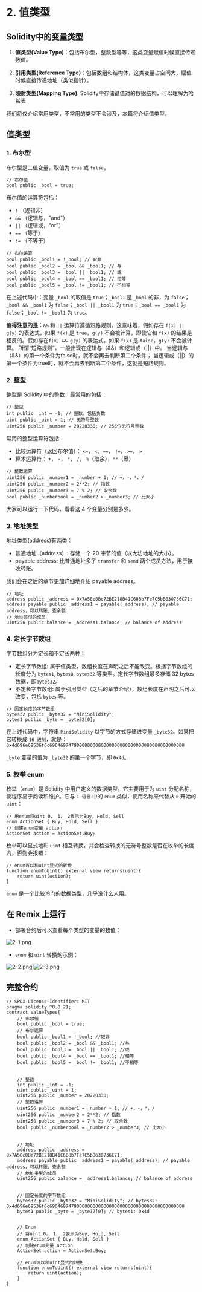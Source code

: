 

#  2. 值类型



## Solidity中的变量类型

1. **值类型(Value Type)**：包括布尔型，整数型等等，这类变量赋值时候直接传递数值。

2. **引用类型(Reference Type)**：包括数组和结构体，这类变量占空间大，赋值时候直接传递地址（类似指针）。

3. **映射类型(Mapping Type)**: Solidity中存储键值对的数据结构，可以理解为哈希表

我们将仅介绍常用类型，不常用的类型不会涉及，本篇将介绍值类型。

## 值类型

### 1. 布尔型

布尔型是二值变量，取值为 `true` 或 `false`。

```solidity
// 布尔值
bool public _bool = true;
```

布尔值的运算符包括：

- `!` （逻辑非）
- `&&` （逻辑与，"and"）
- `||` （逻辑或，"or"）
- `==` （等于）
- `!=` （不等于）

```solidity
// 布尔运算
bool public _bool1 = !_bool; // 取非
bool public _bool2 = _bool && _bool1; // 与
bool public _bool3 = _bool || _bool1; // 或
bool public _bool4 = _bool == _bool1; // 相等
bool public _bool5 = _bool != _bool1; // 不相等
```

在上述代码中：变量 `_bool` 的取值是 `true`；`_bool1` 是 `_bool` 的非，为 `false`；`_bool && _bool1` 为 `false`；`_bool || _bool1` 为 `true`；`_bool == _bool1` 为 `false`；`_bool != _bool1` 为 `true`。

**值得注意的是：**`&&` 和 `||` 运算符遵循短路规则，这意味着，假如存在 `f(x) || g(y)` 的表达式，如果 `f(x)` 是 `true`，`g(y)` 不会被计算，即使它和 `f(x)` 的结果是相反的。假如存在`f(x) && g(y)` 的表达式，如果 `f(x)` 是 `false`，`g(y)` 不会被计算。
所谓“短路规则”，一般出现在逻辑与（&&）和逻辑或（||）中。 当逻辑与（&&）的第一个条件为false时，就不会再去判断第二个条件； 当逻辑或（||）的第一个条件为true时，就不会再去判断第二个条件，这就是短路规则。

### 2. 整型

整型是 Solidity 中的整数，最常用的包括：

```solidity
// 整型
int public _int = -1; // 整数，包括负数
uint public _uint = 1; // 无符号整数
uint256 public _number = 20220330; // 256位无符号整数
```

常用的整型运算符包括：

- 比较运算符（返回布尔值）： `<=`， `<`，`==`， `!=`， `>=`， `>`
- 算术运算符： `+`， `-`， `*`， `/`， `%`（取余），`**`（幂）

```solidity
// 整数运算
uint256 public _number1 = _number + 1; // +，-，*，/
uint256 public _number2 = 2**2; // 指数
uint256 public _number3 = 7 % 2; // 取余数
bool public _numberbool = _number2 > _number3; // 比大小
```

大家可以运行一下代码，看看这 4 个变量分别是多少。

### 3. 地址类型

地址类型(address)有两类：

- 普通地址（address）: 存储一个 20 字节的值（以太坊地址的大小）。
- payable address: 比普通地址多了 `transfer` 和 `send` 两个成员方法，用于接收转账。

我们会在之后的章节更加详细地介绍 payable address。

```solidity
// 地址
address public _address = 0x7A58c0Be72BE218B41C608b7Fe7C5bB630736C71;
address payable public _address1 = payable(_address); // payable address，可以转账、查余额
// 地址类型的成员
uint256 public balance = _address1.balance; // balance of address
```

### 4. 定长字节数组

字节数组分为定长和不定长两种：

- 定长字节数组: 属于值类型，数组长度在声明之后不能改变。根据字节数组的长度分为 `bytes1`, `bytes8`, `bytes32` 等类型。定长字节数组最多存储 32 bytes 数据，即`bytes32`。
- 不定长字节数组: 属于引用类型（之后的章节介绍），数组长度在声明之后可以改变，包括 `bytes` 等。

```solidity
// 固定长度的字节数组
bytes32 public _byte32 = "MiniSolidity";
bytes1 public _byte = _byte32[0];
```

在上述代码中，字符串 `MiniSolidity` 以字节的方式存储进变量 `_byte32`。如果把它转换成 `16 进制`，就是：`0x4d696e69536f6c69646974790000000000000000000000000000000000000000`

`_byte` 变量的值为 `_byte32` 的第一个字节，即 `0x4d`。

### 5. 枚举 enum

枚举（`enum`）是 Solidity 中用户定义的数据类型。它主要用于为 `uint` 分配名称，使程序易于阅读和维护。它与 `C 语言` 中的 `enum` 类似，使用名称来代替从 `0` 开始的 `uint`：

```solidity
// 用enum将uint 0， 1， 2表示为Buy, Hold, Sell
enum ActionSet { Buy, Hold, Sell }
// 创建enum变量 action
ActionSet action = ActionSet.Buy;
```

枚举可以显式地和 `uint` 相互转换，并会检查转换的无符号整数是否在枚举的长度内，否则会报错：

```solidity
// enum可以和uint显式的转换
function enumToUint() external view returns(uint){
    return uint(action);
}
```

`enum` 是一个比较冷门的数据类型，几乎没什么人用。

## 在 Remix 上运行

- 部署合约后可以查看每个类型的变量的数值：

![2-1.png](./img/2-1.png)

- `enum` 和 `uint` 转换的示例：

![2-2.png](./img/2-2.png)
![2-3.png](./img/2-3.png)

## 完整合约

```solidity
// SPDX-License-Identifier: MIT
pragma solidity ^0.8.21;
contract ValueTypes{
    // 布尔值
    bool public _bool = true;
    // 布尔运算
    bool public _bool1 = !_bool; //取非
    bool public _bool2 = _bool && _bool1; //与
    bool public _bool3 = _bool || _bool1; //或
    bool public _bool4 = _bool == _bool1; //相等
    bool public _bool5 = _bool != _bool1; //不相等


    // 整数
    int public _int = -1;
    uint public _uint = 1;
    uint256 public _number = 20220330;
    // 整数运算
    uint256 public _number1 = _number + 1; // +，-，*，/
    uint256 public _number2 = 2**2; // 指数
    uint256 public _number3 = 7 % 2; // 取余数
    bool public _numberbool = _number2 > _number3; // 比大小


    // 地址
    address public _address = 0x7A58c0Be72BE218B41C608b7Fe7C5bB630736C71;
    address payable public _address1 = payable(_address); // payable address，可以转账、查余额
    // 地址类型的成员
    uint256 public balance = _address1.balance; // balance of address


    // 固定长度的字节数组
    bytes32 public _byte32 = "MiniSolidity"; // bytes32: 0x4d696e69536f6c69646974790000000000000000000000000000000000000000
    bytes1 public _byte = _byte32[0]; // bytes1: 0x4d


    // Enum
    // 将uint 0， 1， 2表示为Buy, Hold, Sell
    enum ActionSet { Buy, Hold, Sell }
    // 创建enum变量 action
    ActionSet action = ActionSet.Buy;

    // enum可以和uint显式的转换
    function enumToUint() external view returns(uint){
        return uint(action);
    }
}

```
